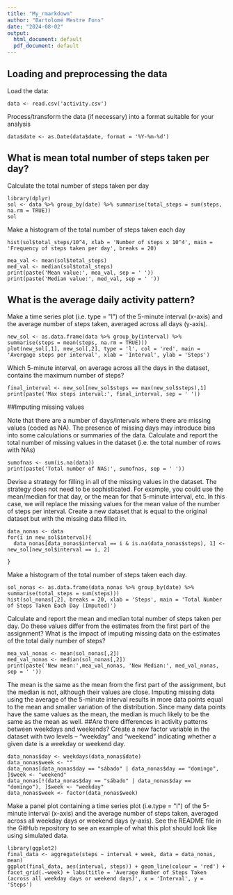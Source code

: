 ```yaml
---
title: "My_rmarkdown"
author: "Bartolomé Mestre Fons"
date: "2024-08-02"
output:
  html_document: default
  pdf_document: default
---
```


## Loading and preprocessing the data

Load the data:

```{r importdata}
data <- read.csv('activity.csv')
```
Process/transform the data (if necessary) into a format suitable for your analysis
```{r preprocessing}
data$date <- as.Date(data$date, format = '%Y-%m-%d')
```
## What is mean total number of steps taken per day?

Calculate the total number of steps taken per day

```{r total_steps}
library(dplyr)
sol <- data %>% group_by(date) %>% summarise(total_steps = sum(steps, na.rm = TRUE))
sol
```
Make a histogram of the total number of steps taken each day

```{r total_steps_plot}
hist(sol$total_steps/10^4, xlab = 'Number of steps x 10^4', main = 'Frequency of steps taken per day', breaks = 20)
```

```{r mean_and_median}
mea_val <- mean(sol$total_steps)
med_val <- median(sol$total_steps)
print(paste('Mean value:', mea_val, sep = ' '))
print(paste('Median value:', med_val, sep = ' '))
```

## What is the average daily activity pattern?
Make a time series plot (i.e. 
type = "l") of the 5-minute interval (x-axis) and the average number of steps taken, averaged across all days (y-axis).
```{r activity_pattern_plot}
new_sol <- as.data.frame(data %>% group_by(interval) %>% summarise(steps = mean(steps, na.rm = TRUE)))
plot(new_sol[,1], new_sol[,2], type = 'l', col = 'red', main = 'Avergage steps per interval', xlab = 'Interval', ylab = 'Steps')
```
Which 5-minute interval, on average across all the days in the dataset, contains the maximum number of steps?
```{r max_interval_steps}
final_interval <- new_sol[new_sol$steps == max(new_sol$steps),1]
print(paste('Max steps interval:', final_interval, sep = ' '))
```
##Imputing missing values

Note that there are a number of days/intervals where there are missing values (coded as 
NA). The presence of missing days may introduce bias into some calculations or summaries of the data.
Calculate and report the total number of missing values in the dataset (i.e. the total number of rows with NAs)
```{r number_of_NAS}
sumofnas <- sum(is.na(data))
print(paste('Total number of NAS:', sumofnas, sep = ' '))
```
Devise a strategy for filling in all of the missing values in the dataset. The strategy does not need to be sophisticated. For example, you could use the mean/median for that day, or the mean for that 5-minute interval, etc. In this case, we will replace the missing values for the mean value of the number of steps per interval. Create a new dataset that is equal to the original dataset but with the missing data filled in.
```{r nas_strategy}
data_nonas <- data
for(i in new_sol$interval){
  data_nonas[data_nonas$interval == i & is.na(data_nonas$steps), 1] <- new_sol[new_sol$interval == i, 2] 
  
}
```
Make a histogram of the total number of steps taken each day.
```{r fill_nas_plot}
sol_nonas <- as.data.frame(data_nonas %>% group_by(date) %>% summarise(total_steps = sum(steps)))
hist(sol_nonas[,2], breaks = 20, xlab = 'Steps', main = 'Total Number of Steps Taken Each Day (Imputed)')
```
Calculate and report the mean and median total number of steps taken per day. Do these values differ from the estimates from the first part of the assignment? What is the impact of imputing missing data on the estimates of the total daily number of steps?
```{r mean_non_nas}
mea_val_nonas <- mean(sol_nonas[,2])
med_val_nonas <- median(sol_nonas[,2])
print(paste('New mean:',mea_val_nonas, 'New Median:', med_val_nonas, sep = ' '))
```
The mean is the same as the mean from the first part of the assignment, but the median is not, although their values are close. Imputing missing data using the average of the 5-minute interval results in more data points equal to the mean and smaller variation of the distribution. Since many data points have the same values as the mean, the median is much likely to be the same as the mean as well.
##Are there differences in activity patterns between weekdays and weekends?
Create a new factor variable in the dataset with two levels – “weekday” and “weekend” indicating whether a given date is a weekday or weekend day.
```{r factor_weekdays}
data_nonas$day <- weekdays(data_nonas$date)
data_nonas$week <- ""
data_nonas[data_nonas$day == "sábado" | data_nonas$day == "domingo", ]$week <- "weekend"
data_nonas[!(data_nonas$day == "sábado" | data_nonas$day == "domingo"), ]$week <- "weekday"
data_nonas$week <- factor(data_nonas$week)
```
Make a panel plot containing a time series plot (i.e.type = "l") of the 5-minute interval (x-axis) and the average number of steps taken, averaged across all weekday days or weekend days (y-axis). See the README file in the GitHub repository to see an example of what this plot should look like using simulated data.
```{r plot_weekday_results}
library(ggplot2)
final_data <- aggregate(steps ~ interval + week, data = data_nonas, mean)
ggplot(final_data, aes(interval, steps)) + geom_line(colour = 'red') + facet_grid(.~week) + labs(title = 'Average Number of Steps Taken (across all weekday days or weekend days)', x = 'Interval', y = 'Steps')
```

